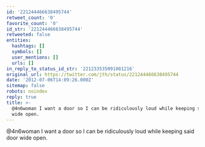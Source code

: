 ```yaml
---
id: '221244466638495744'
retweet_count: '0'
favorite_count: '0'
id_str: '221244466638495744'
retweeted: false
entities:
  hashtags: []
  symbols: []
  user_mentions: []
  urls: []
in_reply_to_status_id_str: '221233535091081216'
original_url: https://twitter.com/jth/status/221244466638495744
date: '2012-07-06T14:09:26.000Z'
sitemap: false
robots: noindex
reply: true
title: >-
  @4n6woman I want a door so I can be ridiculously loud while keeping said door
  wide open.
---
```


@4n6woman I want a door so I can be ridiculously loud while keeping said door wide open.